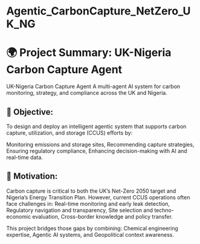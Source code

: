 # Agentic_CarbonCapture_NetZero_UK_NG

# 🌍 Project Summary: UK-Nigeria Carbon Capture Agent
UK-Nigeria Carbon Capture Agent
A multi-agent AI system for carbon monitoring, strategy, and compliance across the UK and Nigeria.

## 🔹 Objective:
To design and deploy an intelligent agentic system that supports carbon capture, utilization, and storage (CCUS) efforts by:

Monitoring emissions and storage sites,
Recommending capture strategies,
Ensuring regulatory compliance,
Enhancing decision-making with AI and real-time data.

## 🔹 Motivation:
Carbon capture is critical to both the UK’s Net-Zero 2050 target and Nigeria’s Energy Transition Plan. However, current CCUS operations often face challenges in:
Real-time monitoring and early leak detection,
Regulatory navigation and transparency,
Site selection and techno-economic evaluation,
Cross-border knowledge and policy transfer.

This project bridges those gaps by combining:
Chemical engineering expertise,
Agentic AI systems, and
Geopolitical context awareness.
